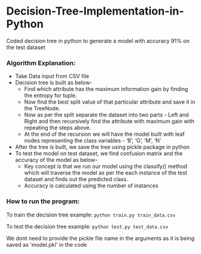 # Decision-Tree-Implementation-in-Python
Coded decision tree in python to generate a model with accuracy 91% on the test dataset


### Algorithm Explanation:
- Take Data input from CSV file
- Decision tree is built as below-
    - Find which attribute has the maximum information gain by finding the
    entropy for tuple.
    - Now find the best split value of that particular attribute and save it in the
    TreeNode.
    - Now as per the split separate the dataset into two parts - Left and Right and
    then recursively find the attribute with maximum gain with repeating the
    steps above.
    - At the end of the recursion we will have the model built with leaf nodes
    representing the class variables - ‘B’, ‘G’, ‘M’, ‘N’
- After the tree is built, we save the tree using pickle package in python
- To test the model on test dataset, we find confusion matrix and the accuracy of
the model as below-
    - Key concept is that we run our model using the classify() method which will
    traverse the model as per the each instance of the test dataset and finds out
    the predicted class.
    - Accuracy is calculated using the number of instances
    

### How to run the program:
To train the decision tree example:
``` python train.py train_data.csv ```

To test the decision tree example:
``` python test.py test_data.csv ```

We dont need to provide the pickle file name in the arguments as it is being saved as 'model.pkl' in the code
